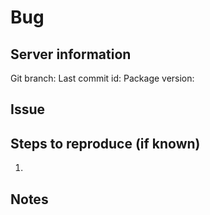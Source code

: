 # Bug
## Server information
Git branch: <!-- `git branch -v` -->
Last commit id: <!-- `git rev-parse HEAD` -->
Package version: <!-- `node -e "console.log(require('./package.json').version)"` -->


## Issue


## Steps to reproduce (if known)
1.

## Notes



